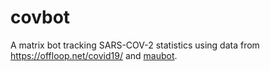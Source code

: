 # covbot

A matrix bot tracking SARS-COV-2 statistics using data from https://offloop.net/covid19/ and [maubot](https://maubot.xyz).
